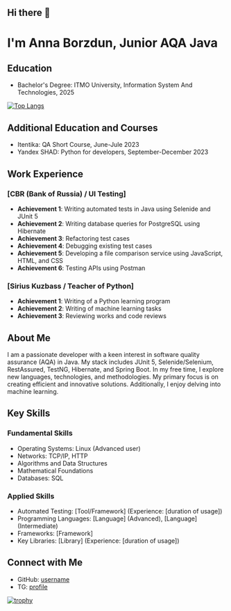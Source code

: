 ## Hi there 👋

# I'm Anna Borzdun, Junior AQA Java

## Education
- Bachelor's Degree: ITMO University, Information System And Technologies, 2025

[![Top Langs](https://github-readme-stats.vercel.app/api/top-langs/?username=anuraghazra)](https://github.com/anuraghazra/github-readme-stats)

## Additional Education and Courses
- Itentika: QA Short Course, June-Jule 2023
- Yandex SHAD: Python for developers, September-December 2023

## Work Experience
### [CBR (Bank of Russia) / UI Testing]
- **Achievement 1**: Writing automated tests in Java using Selenide and JUnit 5
- **Achievement 2**: Writing database queries for PostgreSQL using Hibernate
- **Achievement 3**: Refactoring test cases
- **Achievement 4**: Debugging existing test cases
- **Achievement 5**: Developing a file comparison service using JavaScript, HTML, and CSS
- **Achievement 6**: Testing APIs using Postman

### [Sirius Kuzbass / Teacher of Python]
- **Achievement 1**: Writing of a Python learning program
- **Achievement 2**: Writing of machine learning tasks
- **Achievement 3**: Reviewing works and code reviews

## About Me
I am a passionate developer with a keen interest in software quality assurance (AQA) in Java. My stack includes JUnit 5, Selenide/Selenium, RestAssured, TestNG, Hibernate, and Spring Boot. In my free time, I explore new languages, technologies, and methodologies. My primary focus is on creating efficient and innovative solutions. Additionally, I enjoy delving into machine learning.

## Key Skills

### Fundamental Skills
- Operating Systems: Linux (Advanced user)
- Networks: TCP/IP, HTTP
- Algorithms and Data Structures
- Mathematical Foundations
- Databases: SQL

### Applied Skills
- Automated Testing: [Tool/Framework] (Experience: [duration of usage])
- Programming Languages: [Language] (Advanced), [Language] (Intermediate)
- Frameworks: [Framework]
- Key Libraries: [Library] (Experience: [duration of usage])

## Connect with Me
- GitHub: [username](https://github.com/avbmfff)
- TG: [profile]([https://www.linkedin.com/in/profile](https://t.me/borzdunanna))

[![trophy](https://github-profile-trophy.vercel.app/?username=avbmfff)](https://github.com/ryo-ma/github-profile-trophy)

<!--
**avbmfff/avbmfff** is a ✨ _special_ ✨ repository because its `README.md` (this file) appears on your GitHub profile.

Here are some ideas to get you started:

- 🔭 I’m currently working on ...
- 🌱 I’m currently learning ...
- 👯 I’m looking to collaborate on ...
- 🤔 I’m looking for help with ...
- 💬 Ask me about ...
- 📫 How to reach me: ...
- 😄 Pronouns: ...
- ⚡ Fun fact: ...
-->
